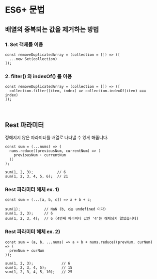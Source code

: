 
# ES6+ 문법

## 배열의 중복되는 값을 제거하는 방법
### 1. Set 객체를 이용
```
const removeDuplicatedArray = (collection = []) => ([
  ...new Set(collection)
]);
```

### 2. filter() 와 indexOf() 를 이용
```
const removeDuplicatedArray = (collection = []) => ([
  collection.filter((item, index) => collection.indexOf(item) === index)
]);
```

<br>

## Rest 파라미터
정해지지 않은 파라미터를 배열로 나타낼 수 있게 해줍니다.
```
const sum = (...nums) => (
  nums.reduce((previousNum, currentNum) => (
    previousNum + currentNum
  ))
);

sum(1, 2, 3);           // 6
sum(1, 2, 3, 4, 5, 6);  // 21
```
### Rest 파라미터 해체 ex. 1)
```
const sum = (...[a, b, c]) => a + b + c;

sum(1);           // NaN (b, c는 undefined 이다)
sum(1, 2, 3);     // 6
sum(1, 2, 3, 4);  // 6 (4번째 파라미터 값인 '4'는 해체되지 않았습니다)
```

### Rest 파라미터 해체 ex. 2)
```
const sum = (a, b, ...nums) => a + b + nums.reduce((prevNum, curNum) => (
  prevNum + curNum
));

sum(1, 2, 3);             // 6
sum(1, 2, 3, 4, 5);       // 15
sum(1, 2, 3, 4, 5, 10);   // 25
```
